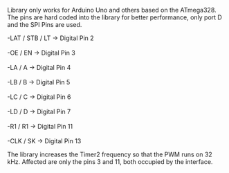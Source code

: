 Library only works for Arduino Uno and others based on the ATmega328.
The pins are hard coded into the library for better performance, only port D and the SPI Pins are used.

  -LAT / STB / LT  -> Digital Pin 2<br>  
  -OE / EN         -> Digital Pin 3<br>  
  -LA / A          -> Digital Pin 4<br>  
  -LB / B          -> Digital Pin 5<br>  
  -LC / C          -> Digital Pin 6<br>  
  -LD / D          -> Digital Pin 7<br>  
  -R1 / R1         -> Digital Pin 11<br>  
  -CLK / SK        -> Digital Pin 13<br>
  
The library increases the Timer2 frequency so that the PWM runs on 32 kHz.
Affected are only the pins 3 and 11, both occupied by the interface.
